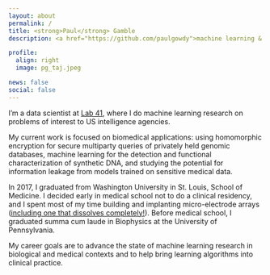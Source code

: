 ```yaml
---
layout: about
permalink: /
title: <strong>Paul</strong> Gamble
description: <a href="https://github.com/paulgowdy">machine learning & medicine</a>

profile:
  align: right
  image: pg_taj.jpeg

news: false
social: false
---
```


I’m a data scientist at <a href="https://www.lab41.org/">Lab 41</a>, where I do machine learning research on problems of interest to US intelligence agencies.

My current work is focused on biomedical applications: using homomorphic encryption for secure multiparty queries of privately held genomic databases, machine learning for the detection and functional characterization of synthetic DNA, and studying the potential for information leakage from models trained on sensitive medical data. 

In 2017, I graduated from Washington University in St. Louis, School of Medicine. I decided early in medical school not to do a clinical residency, and I spent most of my time building and implanting micro-electrode arrays (<a href="https://www.ncbi.nlm.nih.gov/pubmed/26779949">including one that dissolves completely!</a>). Before medical school, I graduated summa cum laude in Biophysics at the University of Pennsylvania.

My career goals are to advance the state of machine learning research in biological and medical contexts and to help bring learning algorithms into clinical practice. 
